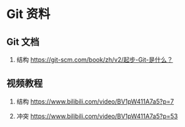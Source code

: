 # Git 资料

## Git 文档

1. 结构
https://git-scm.com/book/zh/v2/起步-Git-是什么？

## 视频教程

1. 结构
https://www.bilibili.com/video/BV1pW411A7a5?p=7

2. 冲突
https://www.bilibili.com/video/BV1pW411A7a5?p=53
